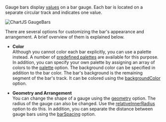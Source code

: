 Gauge bars display [values](/api-reference/20%20Data%20Visualization%20Widgets/45%20dxBarGauge/1%20Configuration/values.md '/Documentation/ApiReference/Data_Visualization_Widgets/dxBarGauge/Configuration/#values') on a bar gauge. Each bar is located on a separate circular track and indicates one value.

<img src="/Content/images/doc/16_1/ChartJS/GaugeBars.png" alt="ChartJS GaugeBars" style="display:block; margin:0 auto" />

There are several options for customizing the bar's appearance and arrangement. A brief overview of them is explained below.

- **Color**		
Although you cannot color each bar explicitly, you can use a palette instead. A number of [predefined palettes](/concepts/20%20Data%20Visualization/40%20Common/70%20Appearance%20Customization/1%20Palettes/10%20Palettes.md '/Documentation/Guide/Data_Visualization/Common/Appearance_Customization/#Palettes') are available for this purpose. In addition, you can specify your own palette by assigning an array of colors to the [palette](/api-reference/20%20Data%20Visualization%20Widgets/45%20dxBarGauge/1%20Configuration/palette.md '/Documentation/ApiReference/Data_Visualization_Widgets/dxBarGauge/Configuration/#palette') option. The background color can be specified in addition to the bar color. The bar's background is the remaining segment of the bar's track. It can be colored using the [backgroundColor](/api-reference/20%20Data%20Visualization%20Widgets/45%20dxBarGauge/1%20Configuration/backgroundColor.md '/Documentation/ApiReference/Data_Visualization_Widgets/dxBarGauge/Configuration/#backgroundColor') option.

- **Geometry and Arrangement**	
You can change the shape of a gauge using the [geometry](/api-reference/20%20Data%20Visualization%20Widgets/45%20dxBarGauge/1%20Configuration/geometry '/Documentation/ApiReference/Data_Visualization_Widgets/dxBarGauge/Configuration/geometry/') option. The radius of the gauge can also be changed. Use the [relativeInnerRadius](/api-reference/20%20Data%20Visualization%20Widgets/45%20dxBarGauge/1%20Configuration/relativeInnerRadius.md '/Documentation/ApiReference/Data_Visualization_Widgets/dxBarGauge/Configuration/#relativeInnerRadius') option to do this. In addition, you can separate the distance between gauge bars using the [barSpacing](/api-reference/20%20Data%20Visualization%20Widgets/45%20dxBarGauge/1%20Configuration/barSpacing.md '/Documentation/ApiReference/Data_Visualization_Widgets/dxBarGauge/Configuration/#barSpacing') option.